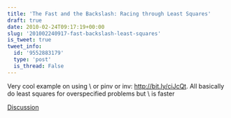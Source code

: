 ```yaml
---
title: 'The Fast and the Backslash: Racing through Least Squares'
draft: true
date: 2010-02-24T09:17:19+00:00
slug: '201002240917-fast-backslash-least-squares'
is_tweet: true
tweet_info:
  id: '9552883179'
  type: 'post'
  is_thread: False
---
```




Very cool example on using \ or pinv or inv: http://bit.ly/ciJcQt. All basically do least squares for overspecified problems but \ is faster

[Discussion](https://x.com/sytelus/status/9552883179)
